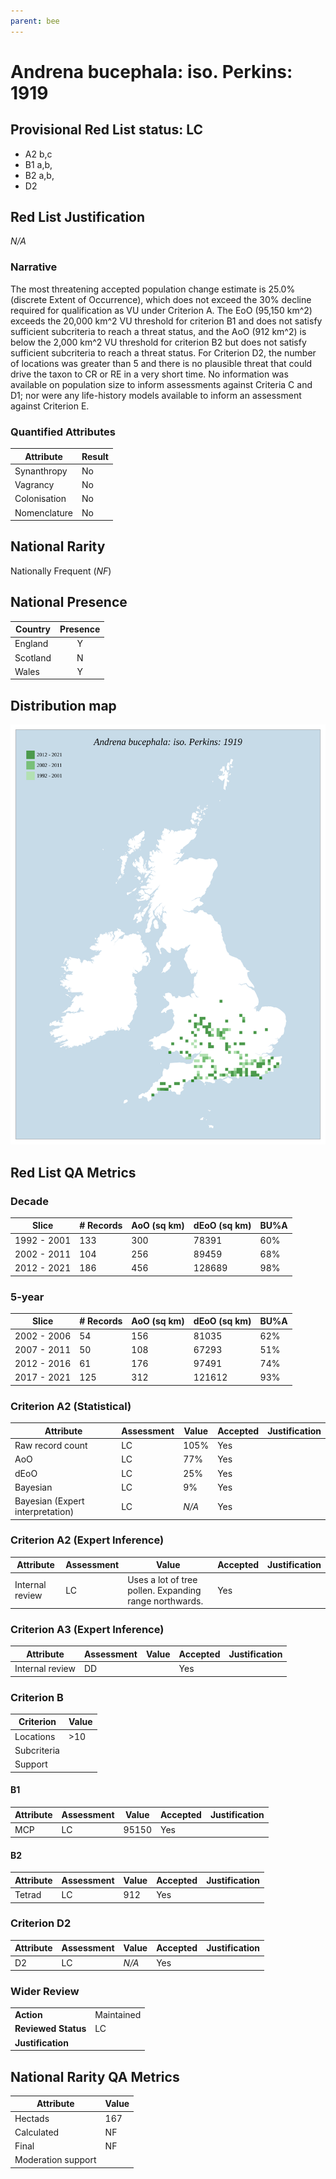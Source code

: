 ```yaml
---
parent: bee
---
```


# Andrena bucephala: iso. Perkins: 1919

## Provisional Red List status: LC
- A2 b,c
- B1 a,b, 
- B2 a,b, 
- D2

## Red List Justification
*N/A*
### Narrative


The most threatening accepted population change estimate is 25.0% (discrete Extent of Occurrence), which does not exceed the 30% decline required for qualification as VU under Criterion A. The EoO (95,150 km^2) exceeds the 20,000 km^2 VU threshold for criterion B1 and does not satisfy sufficient subcriteria to reach a threat status, and the AoO (912 km^2) is below the 2,000 km^2 VU threshold for criterion B2 but does not satisfy sufficient subcriteria to reach a threat status. For Criterion D2, the number of locations was greater than 5 and there is no plausible threat that could drive the taxon to CR or RE in a very short time. No information was available on population size to inform assessments against Criteria C and D1; nor were any life-history models available to inform an assessment against Criterion E.
### Quantified Attributes
|Attribute|Result|
|---|---|
|Synanthropy|No|
|Vagrancy|No|
|Colonisation|No|
|Nomenclature|No|


## National Rarity
Nationally Frequent (*NF*)

## National Presence
|Country|Presence
|---|:-:|
|England|Y|
|Scotland|N|
|Wales|Y|


## Distribution map
![](../map/56.svg)

## Red List QA Metrics
### Decade
| Slice | # Records | AoO (sq km) | dEoO (sq km) |BU%A |
|---|---|---|---|---|
|1992 - 2001|133|300|78391|60%|
|2002 - 2011|104|256|89459|68%|
|2012 - 2021|186|456|128689|98%|
### 5-year
| Slice | # Records | AoO (sq km) | dEoO (sq km) |BU%A |
|---|---|---|---|---|
|2002 - 2006|54|156|81035|62%|
|2007 - 2011|50|108|67293|51%|
|2012 - 2016|61|176|97491|74%|
|2017 - 2021|125|312|121612|93%|
### Criterion A2 (Statistical)
|Attribute|Assessment|Value|Accepted|Justification
|---|---|---|---|---|
|Raw record count|LC|105%|Yes||
|AoO|LC|77%|Yes||
|dEoO|LC|25%|Yes||
|Bayesian|LC|9%|Yes||
|Bayesian (Expert interpretation)|LC|*N/A*|Yes||
### Criterion A2 (Expert Inference)
|Attribute|Assessment|Value|Accepted|Justification
|---|---|---|---|---|
|Internal review|LC|Uses a lot of tree pollen. Expanding range northwards.|Yes||
### Criterion A3 (Expert Inference)
|Attribute|Assessment|Value|Accepted|Justification
|---|---|---|---|---|
|Internal review|DD||Yes||
### Criterion B
|Criterion| Value|
|---|---|
|Locations|>10|
|Subcriteria||
|Support||
#### B1
|Attribute|Assessment|Value|Accepted|Justification
|---|---|---|---|---|
|MCP|LC|95150|Yes||
#### B2
|Attribute|Assessment|Value|Accepted|Justification
|---|---|---|---|---|
|Tetrad|LC|912|Yes||
### Criterion D2
|Attribute|Assessment|Value|Accepted|Justification
|---|---|---|---|---|
|D2|LC|*N/A*|Yes||
### Wider Review
|  |  |
|---|---|
|**Action**|Maintained|
|**Reviewed Status**|LC|
|**Justification**||


## National Rarity QA Metrics
|Attribute|Value|
|---|---|
|Hectads|167|
|Calculated|NF|
|Final|NF|
|Moderation support||


